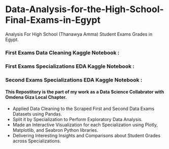 # Data-Analysis-for-the-High-School-Final-Exams-in-Egypt
Analysis For High School (Thanawya Amma) Student Exams Grades in Egypt.
### First Exams Data Cleaning Kaggle Notebook :
### First Exams Specializations EDA Kaggle Notebook :
### Second Exams Specializations EDA Kaggle Notebook :

#### This Repostitory is the part of my work as a Data Science Collabrator with Omdena Giza Local Chapter.

- Applied Data Cleaning to the Scraped First and Second Data Exams Datasets using Pandas.
- Split it by Specialization to Perform Exploratory Data Analysis.
- Made an Interactive Visualization for each Specialization using Plotly, Matplotlib, and Seabron Python libraries.
- Delivering Interesting Insights and Comparisons about Student Grades across Specializations.
